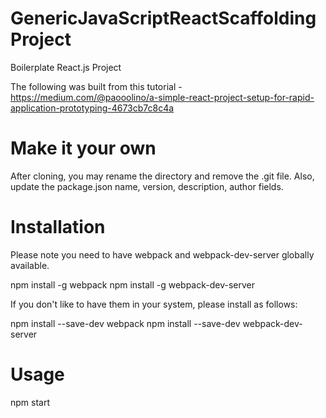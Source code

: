 # GenericJavaScriptReactScaffoldingProject
Boilerplate React.js Project

The following was built from this tutorial - https://medium.com/@paooolino/a-simple-react-project-setup-for-rapid-application-prototyping-4673cb7c8c4a

Make it your own
===========================

After cloning, you may rename the directory and remove the .git file.
Also, update the package.json name, version, description, author fields.

Installation
=============

Please note you need to have webpack and webpack-dev-server globally available.

npm install -g webpack
npm install -g webpack-dev-server

If you don't like to have them in your system, please install as follows:

npm install --save-dev webpack
npm install --save-dev webpack-dev-server

Usage
======

npm start
